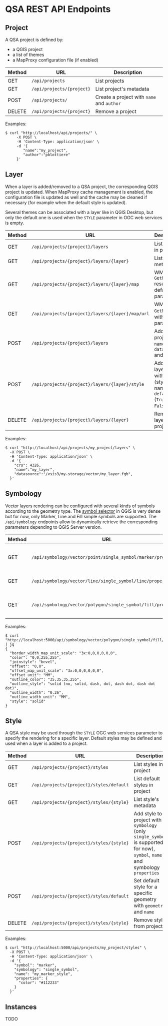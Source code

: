 # QSA REST API Endpoints

## Project

A QSA project is defined by:

* a QGIS project
* a list of themes
* a MapProxy configuration file (if enabled)

| Method  |                      URL                      |         Description                        |
|---------|-----------------------------------------------|--------------------------------------------|
| GET     | `/api/projects`                               | List projects                              |
| GET     | `/api/projects/{project}`                     | List project's metadata                    |
| POST    | `/api/projects/`                              | Create a project with `name` and `author`  |
| DELETE  | `/api/projects/{project}`                     | Remove a project                           |

Examples:

``` shell
$ curl "http://localhost/api/projects/" \
     -X POST \
     -H 'Content-Type: application/json' \
     -d '{
        "name":"my_project",
        "author":"pblottiere"
     }'
```


## Layer

When a layer is added/removed to a QSA project, the corresponding QGIS project
is updated. When MapProxy cache management is enabled, the configuration file is
updated as well and the cache may be cleaned if necessary (for example when the
default style is updated).

Several themes can be associated with a layer like in QGIS Desktop, but only
the default one is used when the `STYLE` parameter in OGC web services is
empty.

| Method  |                      URL                         |         Description                                                                 |
|---------|--------------------------------------------------|-------------------------------------------------------------------------------------|
| GET     | `/api/projects/{project}/layers`                 | List layers in project                                                              |
| GET     | `/api/projects/{project}/layers/{layer}`         | List layer's metadata                                                               |
| GET     | `/api/projects/{project}/layers/{layer}/map`     | WMS `GetMap` result with default parameters                                         |
| GET     | `/api/projects/{project}/layers/{layer}/map/url` | WMS `GetMap` URL with default parameters                                            |
| POST    | `/api/projects/{project}/layers`                 | Add layer to project with `name`, `datasource` and `crs`                            |
| POST    | `/api/projects/{project}/layers/{layer}/style`   | Add/Update layer's style with `name` (style name) and `default` (`True` or `False`) |
| DELETE  | `/api/projects/{project}/layers/{layer}`         | Remove layer from project                                                           |

Examples:

```` shell
$ curl "http://localhost/api/projects/my_project/layers" \
  -X POST \
  -H 'Content-Type: application/json' \
  -d '{
    "crs": 4326,
    "name":"my_layer",
    "datasource":"/vsis3/my-storage/vector/my_layer.fgb",
  }'
````

## Symbology

Vector layers rendering can be configured with several kinds of symbols
according to the geometry type. The [symbol selector](https://docs.qgis.org/3.34/en/docs/user_manual/style_library/symbol_selector.html)
in QGIS is very dense but for now, only Marker, Line and Fill simple symbols
are supported. The `/api/symbology` endpoints allow to dynamically retrieve the
corresponding parameters depending to QGIS Server version.

| Method  |                      URL                                      |         Description              |
|---------|---------------------------------------------------------------|----------------------------------|
| GET     | `/api/symbology/vector/point/single_symbol/marker/properties` | Marker simple symbol properties  |
| GET     | `/api/symbology/vector/line/single_symbol/line/properties`    | Line simple symbol properties    |
| GET     | `/api/symbology/vector/polygon/single_symbol/fill/properties` | Polygon simple symbol properties |

Examples:

```` shell
$ curl "http://localhost:5000/api/symbology/vector/polygon/single_symbol/fill/properties" | jq
{
  "border_width_map_unit_scale": "3x:0,0,0,0,0,0",
  "color": "0,0,255,255",
  "joinstyle": "bevel",
  "offset": "0,0",
  "offset_map_unit_scale": "3x:0,0,0,0,0,0",
  "offset_unit": "MM",
  "outline_color": "35,35,35,255",
  "outline_style": "solid (no, solid, dash, dot, dash dot, dash dot dot)",
  "outline_width": "0.26",
  "outline_width_unit": "MM",
  "style": "solid"
}
````


## Style

A QSA style may be used through the `STYLE` OGC web services parameter to
specify the rendering for a specific layer. Default styles may be defined and
used when a layer is added to a project.

| Method  |                      URL                      |         Description                                                                                                                 |
|---------|-----------------------------------------------|-------------------------------------------------------------------------------------------------------------------------------------|
| GET     | `/api/projects/{project}/styles`              | List styles in project                                                                                                              |
| GET     | `/api/projects/{project}/styles/default`      | List default styles in project                                                                                                      |
| GET     | `/api/projects/{project}/styles/{style}`      | List style's metadata                                                                                                               |
| POST    | `/api/projects/{project}/styles/{style}`      | Add style to project with `symbology` (only `single_symbol` is supported for now), `symbol`, `name` and symbology `properties`      |
| POST    | `/api/projects/{project}/styles/default`      | Set default style for a specific geometry with `geometry` and `name`                                                                |
| DELETE  | `/api/projects/{project}/styles/{style}`      | Remove style from project                                                                                                           |

Examples:

```` shell
$ curl "http://localhost:5000/api/projects/my_project/styles" \
  -X POST \
  -H 'Content-Type: application/json' \
  -d '{
    "symbol": "marker",
    "symbology": "single_symbol",
    "name": "my_marker_style",
    "properties": {
      "color": "#112233"
    }
  }'
````


## Instances

TODO
